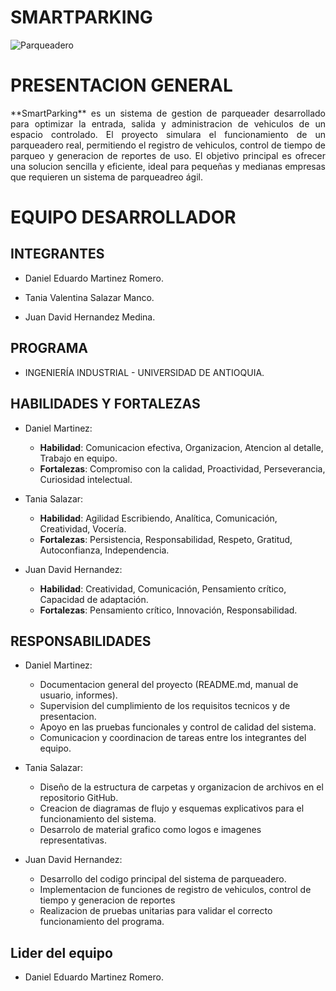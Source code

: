 # **SMARTPARKING**

![Parqueadero](https://github.com/user-attachments/assets/26521202-6047-431a-971c-20aa9036d68b)

# **PRESENTACION GENERAL**

<p align="justify"> **SmartParking** es un sistema de gestion de parqueader desarrollado para optimizar la entrada, salida y administracion de vehiculos de un espacio controlado. El proyecto simulara el funcionamiento de un parqueadero real, permitiendo el registro de vehiculos, control de tiempo de parqueo y generacion de reportes de uso. El objetivo principal es ofrecer una solucion sencilla y eficiente, ideal para pequeñas y medianas empresas que requieren un sistema de parqueadreo ágil.

# **EQUIPO DESARROLLADOR**

## **INTEGRANTES**

* Daniel Eduardo Martinez Romero.
  
* Tania Valentina Salazar Manco.
  
* Juan David Hernandez Medina.

## **PROGRAMA**

* INGENIERÍA INDUSTRIAL - UNIVERSIDAD DE ANTIOQUIA.

## **HABILIDADES Y FORTALEZAS**

* Daniel Martinez:
  
     * **Habilidad**: Comunicacion efectiva, Organizacion, Atencion al detalle, Trabajo en equipo.
     * **Fortalezas**: Compromiso con la calidad, Proactividad, Perseverancia, Curiosidad intelectual.
  
* Tania Salazar:
  
     * **Habilidad**: Agilidad Escribiendo, Analítica, Comunicación, Creatividad, Vocería.
     * **Fortalezas**: Persistencia, Responsabilidad, Respeto, Gratitud, Autoconfianza, Independencia.
       
* Juan David Hernandez:
  
     * **Habilidad**: Creatividad, Comunicación, Pensamiento crítico,  Capacidad de adaptación.
     * **Fortalezas**: Pensamiento crítico, Innovación, Responsabilidad.
       
## **RESPONSABILIDADES**

* Daniel Martinez:
  
    * Documentacion general del proyecto (README.md, manual de usuario, informes).
    * Supervision del cumplimiento de los requisitos tecnicos y de presentacion.
    * Apoyo en las pruebas funcionales y control de calidad del sistema.
    * Comunicacion y coordinacion de tareas entre los integrantes del equipo.
      
* Tania Salazar:
  
    * Diseño de la estructura de carpetas y organizacion de archivos en el repositorio GitHub.
    * Creacion de diagramas de flujo y esquemas explicativos para el funcionamiento del sistema.
    * Desarrolo de material grafico como logos e imagenes representativas.
      
* Juan David Hernandez:

    * Desarrollo del codigo principal del sistema de parqueadero.
    * Implementacion de funciones de registro de vehiculos, control de tiempo y generacion de reportes
    * Realizacion de pruebas unitarias para validar el correcto funcionamiento del programa.

## **Lider del equipo**

* Daniel Eduardo Martinez Romero.

  
